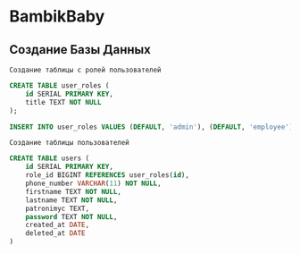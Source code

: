 # BambikBaby

## Создание Базы Данных

`Создание таблицы с ролей пользователей`

```sql
CREATE TABLE user_roles (
	id SERIAL PRIMARY KEY,
	title TEXT NOT NULL
);

INSERT INTO user_roles VALUES (DEFAULT, 'admin'), (DEFAULT, 'employee'), (DEFAULT, 'user');
```

`Создание таблицы пользователей`

```sql
CREATE TABLE users (
	id SERIAL PRIMARY KEY,
	role_id BIGINT REFERENCES user_roles(id),
	phone_number VARCHAR(11) NOT NULL,
	firstname TEXT NOT NULL,
	lastname TEXT NOT NULL,
	patronimyc TEXT,
	password TEXT NOT NULL,
	created_at DATE,
	deleted_at DATE
)
```